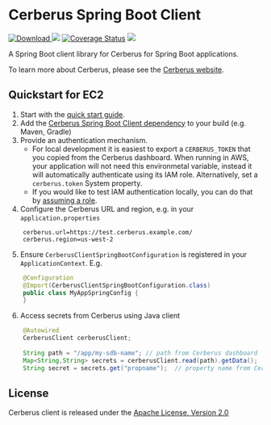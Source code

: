 # Cerberus Spring Boot Client

[ ![Download](https://api.bintray.com/packages/nike/maven/cerberus-spring-boot-client/images/download.svg) ](https://bintray.com/nike/maven/cerberus-spring-boot-client/_latestVersion)
[![][travis img]][travis]
[![Coverage Status](https://coveralls.io/repos/github/Nike-Inc/cerberus-spring-boot-client/badge.svg?branch=master)](https://coveralls.io/github/Nike-Inc/cerberus-spring-boot-client)
[![][license img]][license]

A Spring Boot client library for Cerberus for Spring Boot applications.

To learn more about Cerberus, please see the [Cerberus website](http://engineering.nike.com/cerberus/).

## Quickstart for EC2

1. Start with the [quick start guide](http://engineering.nike.com/cerberus/docs/user-guide/quick-start).
2. Add the [Cerberus Spring Boot Client dependency](https://bintray.com/nike/maven/cerberus-spring-boot-client) to your build (e.g. Maven, Gradle)
3. Provide an authentication mechanism.
   - For local development it is easiest to export a `CERBERUS_TOKEN` that you copied from the Cerberus dashboard.
     When running in AWS, your application will not need this environmetal variable, instead it will automatically 
     authenticate using its IAM role. Alternatively, set a `cerberus.token` System property.
   - If you would like to test IAM authentication locally, you can do that by [assuming a role](http://docs.aws.amazon.com/cli/latest/userguide/cli-roles.html).
4. Configure the Cerberus URL and region, e.g. in your `application.properties`
```
    cerberus.url=https://test.cerberus.example.com/
    cerberus.region=us-west-2
```
5. Ensure `CerberusClientSpringBootConfiguration` is registered in your `ApplicationContext`. E.g.
```java
    @Configuration
    @Import(CerberusClientSpringBootConfiguration.class)
    public class MyAppSpringConfig {
    }
```
6. Access secrets from Cerberus using Java client
``` java
    @Autowired
    CerberusClient cerberusClient;
    
    String path = "/app/my-sdb-name"; // path from Cerberus dashboard
    Map<String,String> secrets = cerberusClient.read(path).getData();
    String secret = secrets.get("propname");  // property name from Cerberus dashboard
```

<a name="license"></a>
## License

Cerberus client is released under the [Apache License, Version 2.0](http://www.apache.org/licenses/LICENSE-2.0)

[travis]:https://travis-ci.org/Nike-Inc/cerberus-spring-boot-client
[travis img]:https://api.travis-ci.org/Nike-Inc/cerberus-spring-boot-client.svg?branch=master

[license]:LICENSE.txt
[license img]:https://img.shields.io/badge/License-Apache%202-blue.svg

[toc]:#table_of_contents
